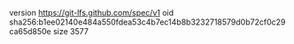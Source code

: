 version https://git-lfs.github.com/spec/v1
oid sha256:b1ee02140e484a550fdea53c4b7ec14b8b3232718579d0b72cf0c29ca65d850e
size 3577
